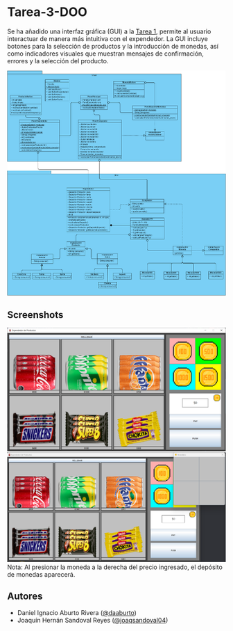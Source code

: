 # Tarea-3-DOO
Se ha añadido una interfaz gráfica (GUI) a la [Tarea 1](https://github.com/joaqsandoval04/Tarea-1-DOO), permite al usuario interactuar de manera más intuitiva con el expendedor.
La GUI incluye botones para la selección de productos y la introducción de monedas, así como indicadores visuales que 
muestran mensajes de confirmación, errores y la selección del producto.

![Diagrama UML](UML.png)


## Screenshots
![Expendedor](ScreenshotExpendedor.png)
![Monedero](ScreenshotMonedero.png)
Nota: Al presionar la moneda a la derecha del precio ingresado, el depósito de monedas aparecerá.



## Autores
- Daniel Ignacio Aburto Rivera ([@daaburto](https://github.com/daaburto))
- Joaquín Hernán Sandoval Reyes ([@joaqsandoval04](https://github.com/joaqsandoval04))